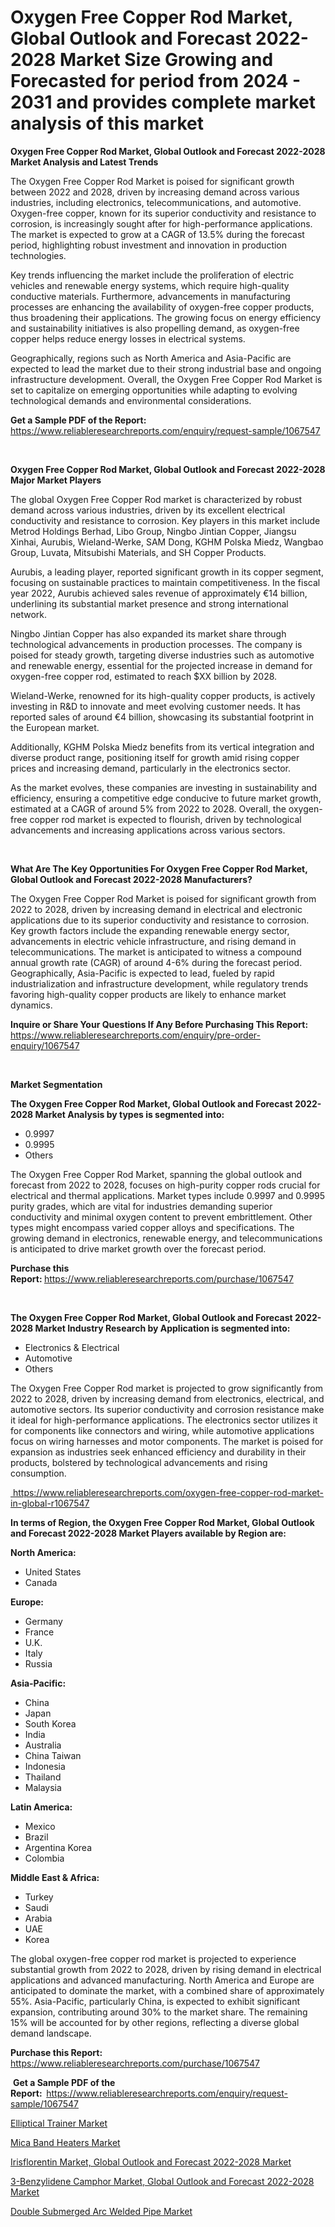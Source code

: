 <p><h1>Oxygen Free Copper Rod Market, Global Outlook and Forecast 2022-2028 Market Size Growing and Forecasted for period from 2024 - 2031 and provides complete market analysis of this market</h1></p><p><strong>Oxygen Free Copper Rod Market, Global Outlook and Forecast 2022-2028 Market Analysis and Latest Trends</strong></p>
<p><p>The Oxygen Free Copper Rod Market is poised for significant growth between 2022 and 2028, driven by increasing demand across various industries, including electronics, telecommunications, and automotive. Oxygen-free copper, known for its superior conductivity and resistance to corrosion, is increasingly sought after for high-performance applications. The market is expected to grow at a CAGR of 13.5% during the forecast period, highlighting robust investment and innovation in production technologies.</p><p>Key trends influencing the market include the proliferation of electric vehicles and renewable energy systems, which require high-quality conductive materials. Furthermore, advancements in manufacturing processes are enhancing the availability of oxygen-free copper products, thus broadening their applications. The growing focus on energy efficiency and sustainability initiatives is also propelling demand, as oxygen-free copper helps reduce energy losses in electrical systems.</p><p>Geographically, regions such as North America and Asia-Pacific are expected to lead the market due to their strong industrial base and ongoing infrastructure development. Overall, the Oxygen Free Copper Rod Market is set to capitalize on emerging opportunities while adapting to evolving technological demands and environmental considerations.</p></p>
<p><strong>Get a Sample PDF of the Report:&nbsp;</strong> <a href="https://www.reliableresearchreports.com/enquiry/request-sample/1067547?utm_campaign=3&utm_medium=2&utm_source=Github&utm_content=ia&utm_term=17112024&utm_id=oxygen-free-copper-rod-market-global-outlook-and-forecast-2022-2028">https://www.reliableresearchreports.com/enquiry/request-sample/1067547</a></p>
<p>&nbsp;</p>
<p><strong>Oxygen Free Copper Rod Market, Global Outlook and Forecast 2022-2028 Major Market Players</strong></p>
<p><p>The global Oxygen Free Copper Rod market is characterized by robust demand across various industries, driven by its excellent electrical conductivity and resistance to corrosion. Key players in this market include Metrod Holdings Berhad, Libo Group, Ningbo Jintian Copper, Jiangsu Xinhai, Aurubis, Wieland-Werke, SAM Dong, KGHM Polska Miedz, Wangbao Group, Luvata, Mitsubishi Materials, and SH Copper Products.</p><p>Aurubis, a leading player, reported significant growth in its copper segment, focusing on sustainable practices to maintain competitiveness. In the fiscal year 2022, Aurubis achieved sales revenue of approximately €14 billion, underlining its substantial market presence and strong international network.</p><p>Ningbo Jintian Copper has also expanded its market share through technological advancements in production processes. The company is poised for steady growth, targeting diverse industries such as automotive and renewable energy, essential for the projected increase in demand for oxygen-free copper rod, estimated to reach $XX billion by 2028.</p><p>Wieland-Werke, renowned for its high-quality copper products, is actively investing in R&D to innovate and meet evolving customer needs. It has reported sales of around €4 billion, showcasing its substantial footprint in the European market.</p><p>Additionally, KGHM Polska Miedz benefits from its vertical integration and diverse product range, positioning itself for growth amid rising copper prices and increasing demand, particularly in the electronics sector.</p><p>As the market evolves, these companies are investing in sustainability and efficiency, ensuring a competitive edge conducive to future market growth, estimated at a CAGR of around 5% from 2022 to 2028. Overall, the oxygen-free copper rod market is expected to flourish, driven by technological advancements and increasing applications across various sectors.</p></p>
<p>&nbsp;</p>
<p><strong>What Are The Key Opportunities For Oxygen Free Copper Rod Market, Global Outlook and Forecast 2022-2028 Manufacturers?</strong></p>
<p><p>The Oxygen Free Copper Rod Market is poised for significant growth from 2022 to 2028, driven by increasing demand in electrical and electronic applications due to its superior conductivity and resistance to corrosion. Key growth factors include the expanding renewable energy sector, advancements in electric vehicle infrastructure, and rising demand in telecommunications. The market is anticipated to witness a compound annual growth rate (CAGR) of around 4-6% during the forecast period. Geographically, Asia-Pacific is expected to lead, fueled by rapid industrialization and infrastructure development, while regulatory trends favoring high-quality copper products are likely to enhance market dynamics.</p></p>
<p><strong>Inquire or Share Your Questions If Any Before Purchasing This Report:</strong> <a href="https://www.reliableresearchreports.com/enquiry/pre-order-enquiry/1067547?utm_campaign=3&utm_medium=2&utm_source=Github&utm_content=ia&utm_term=17112024&utm_id=oxygen-free-copper-rod-market-global-outlook-and-forecast-2022-2028">https://www.reliableresearchreports.com/enquiry/pre-order-enquiry/1067547</a></p>
<p>&nbsp;</p>
<p><strong>Market Segmentation</strong></p>
<p><strong>The Oxygen Free Copper Rod Market, Global Outlook and Forecast 2022-2028 Market Analysis by types is segmented into:</strong></p>
<p><ul><li>0.9997</li><li>0.9995</li><li>Others</li></ul></p>
<p><p>The Oxygen Free Copper Rod Market, spanning the global outlook and forecast from 2022 to 2028, focuses on high-purity copper rods crucial for electrical and thermal applications. Market types include 0.9997 and 0.9995 purity grades, which are vital for industries demanding superior conductivity and minimal oxygen content to prevent embrittlement. Other types might encompass varied copper alloys and specifications. The growing demand in electronics, renewable energy, and telecommunications is anticipated to drive market growth over the forecast period.</p></p>
<p><strong>Purchase this Report:&nbsp;</strong><a href="https://www.reliableresearchreports.com/purchase/1067547?utm_campaign=3&utm_medium=2&utm_source=Github&utm_content=ia&utm_term=17112024&utm_id=oxygen-free-copper-rod-market-global-outlook-and-forecast-2022-2028">https://www.reliableresearchreports.com/purchase/1067547</a></p>
<p>&nbsp;</p>
<p><strong>The Oxygen Free Copper Rod Market, Global Outlook and Forecast 2022-2028 Market Industry Research by Application is segmented into:</strong></p>
<p><ul><li>Electronics & Electrical</li><li>Automotive</li><li>Others</li></ul></p>
<p><p>The Oxygen Free Copper Rod market is projected to grow significantly from 2022 to 2028, driven by increasing demand from electronics, electrical, and automotive sectors. Its superior conductivity and corrosion resistance make it ideal for high-performance applications. The electronics sector utilizes it for components like connectors and wiring, while automotive applications focus on wiring harnesses and motor components. The market is poised for expansion as industries seek enhanced efficiency and durability in their products, bolstered by technological advancements and rising consumption.</p></p>
<p><a href="https://www.reliableresearchreports.com/oxygen-free-copper-rod-market-in-global-r1067547?utm_campaign=3&utm_medium=2&utm_source=Github&utm_content=ia&utm_term=17112024&utm_id=oxygen-free-copper-rod-market-global-outlook-and-forecast-2022-2028">&nbsp;https://www.reliableresearchreports.com/oxygen-free-copper-rod-market-in-global-r1067547</a></p>
<p><strong>In terms of Region, the Oxygen Free Copper Rod Market, Global Outlook and Forecast 2022-2028 Market Players available by Region are:</strong></p>
<p>
    <p> <strong> North America: </strong>
        <ul>
            <li>United States</li>
            <li>Canada</li>
        </ul>
        </p> 
    <p> <strong> Europe: </strong>
        <ul>
            <li>Germany</li>
            <li>France</li>
            <li>U.K.</li>
            <li>Italy</li>
            <li>Russia</li>
        </ul>
        </p> 
    <p> <strong> Asia-Pacific: </strong>
        <ul>
            <li>China</li>
            <li>Japan</li>
            <li>South Korea</li>
            <li>India</li>
            <li>Australia</li>
            <li>China Taiwan</li>
            <li>Indonesia</li>
            <li>Thailand</li>
            <li>Malaysia</li>
        </ul>
        </p> 
    <p> <strong> Latin America: </strong>
        <ul>
            <li>Mexico</li>
            <li>Brazil</li>
            <li>Argentina Korea</li>
            <li>Colombia</li>
        </ul>
        </p> 
    <p> <strong> Middle East & Africa: </strong>
        <ul>
            <li>Turkey</li>
            <li>Saudi</li>
            <li>Arabia</li>
            <li>UAE</li>
            <li>Korea</li>
        </ul>
    </p>
    </p>
<p><p>The global oxygen-free copper rod market is projected to experience substantial growth from 2022 to 2028, driven by rising demand in electrical applications and advanced manufacturing. North America and Europe are anticipated to dominate the market, with a combined share of approximately 55%. Asia-Pacific, particularly China, is expected to exhibit significant expansion, contributing around 30% to the market share. The remaining 15% will be accounted for by other regions, reflecting a diverse global demand landscape.</p></p>
<p><strong>Purchase this Report: </strong><a href="https://www.reliableresearchreports.com/purchase/1067547?utm_campaign=3&utm_medium=2&utm_source=Github&utm_content=ia&utm_term=17112024&utm_id=oxygen-free-copper-rod-market-global-outlook-and-forecast-2022-2028">https://www.reliableresearchreports.com/purchase/1067547</a></p>
<p>&nbsp;<strong>Get a Sample PDF of the Report:&nbsp;&nbsp;</strong><a href="https://www.reliableresearchreports.com/enquiry/request-sample/1067547?utm_campaign=3&utm_medium=2&utm_source=Github&utm_content=ia&utm_term=17112024&utm_id=oxygen-free-copper-rod-market-global-outlook-and-forecast-2022-2028">https://www.reliableresearchreports.com/enquiry/request-sample/1067547</a></p>
<p><strong></strong></p>
<p><p><a href="https://www.linkedin.com/pulse/elliptical-trainer-market-forecasts-trends-impact-analysis-e419e?utm_campaign=3&utm_medium=2&utm_source=Github&utm_content=ia&utm_term=17112024&utm_id=oxygen-free-copper-rod-market-global-outlook-and-forecast-2022-2028">Elliptical Trainer Market</a></p><p><a href="https://issuu.com/reportprime-2/docs/mica-band-heaters-market-size-2030._1ae6a64d27fc78?utm_campaign=3&utm_medium=2&utm_source=Github&utm_content=ia&utm_term=17112024&utm_id=oxygen-free-copper-rod-market-global-outlook-and-forecast-2022-2028">Mica Band Heaters Market</a></p><p><a href="https://github.com/gulaimolin/Market-Research-Report-List-6/blob/main/irisflorentin-market-global-outlook-and-forecast-2022-2028-market.md?utm_campaign=3&utm_medium=2&utm_source=Github&utm_content=ia&utm_term=17112024&utm_id=oxygen-free-copper-rod-market-global-outlook-and-forecast-2022-2028">Irisflorentin Market, Global Outlook and Forecast 2022-2028 Market</a></p><p><a href="https://github.com/mauripalmi/Market-Research-Report-List-5/blob/main/3-benzylidene-camphor-market-global-outlook-and-forecast-2022-2028-market.md?utm_campaign=3&utm_medium=2&utm_source=Github&utm_content=ia&utm_term=17112024&utm_id=oxygen-free-copper-rod-market-global-outlook-and-forecast-2022-2028">3-Benzylidene Camphor Market, Global Outlook and Forecast 2022-2028 Market</a></p><p><a href="https://www.linkedin.com/pulse/double-submerged-arc-welded-pipe-market-size-growth-industry-t32de?utm_campaign=3&utm_medium=2&utm_source=Github&utm_content=ia&utm_term=17112024&utm_id=oxygen-free-copper-rod-market-global-outlook-and-forecast-2022-2028">Double Submerged Arc Welded Pipe Market</a></p></p>